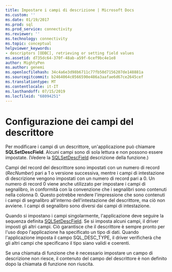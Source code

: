 ```yaml
---
title: Impostare i campi di descrizione | Microsoft Docs
ms.custom: ''
ms.date: 01/19/2017
ms.prod: sql
ms.prod_service: connectivity
ms.reviewer: ''
ms.technology: connectivity
ms.topic: conceptual
helpviewer_keywords:
- descriptors [ODBC], retrieving or setting field values
ms.assetid: d735dc64-370f-48ab-a59f-6cef9bc4e1e8
author: MightyPen
ms.author: genemi
ms.openlocfilehash: 34c4a6e3d98b6711c77fb50d7156207de148881a
ms.sourcegitcommit: b2464064c0566590e486a3aafae6d67ce2645cef
ms.translationtype: MT
ms.contentlocale: it-IT
ms.lasthandoff: 07/15/2019
ms.locfileid: "68094251"
---
```

# <a name="setting-descriptor-fields"></a>Configurazione dei campi del descrittore
Per modificare i campi di un descrittore, un'applicazione può chiamare **SQLSetDescField**. Alcuni campi sono di sola lettura e non possono essere impostate. (Vedere la [SQLSetDescField](../../../odbc/reference/syntax/sqlsetdescfield-function.md) descrizione della funzione.)  
  
 Campi del record del descrittore sono impostati con un numero di record (*RecNumber*) pari a 1 o versione successiva, mentre i campi di intestazione di descrizione vengono impostati con un numero di record pari a 0. Un numero di record 0 viene anche utilizzato per impostare i campi di segnalibro, in conformità con la convenzione che i segnalibri sono contenuti nella colonna 0. Questo potrebbe rendere l'impressione che sono contenuti i campi di segnalibro all'interno dell'intestazione del descrittore, ma ciò non avviene. I campi di segnalibro sono diversi dai campi di intestazione.  
  
 Quando si impostano i campi singolarmente, l'applicazione deve seguire la sequenza definita [SQLSetDescField](../../../odbc/reference/syntax/sqlsetdescfield-function.md). Se si imposta alcuni campi, il driver imposti gli altri campi. Ciò garantisce che il descrittore è sempre pronto per l'uso dopo l'applicazione ha specificato un tipo di dati. Quando l'applicazione imposta il campo SQL_DESC_TYPE, il driver verificherà che gli altri campi che specificano il tipo siano validi e coerenti.  
  
 Se una chiamata di funzione che è necessario impostare un campo di descrizione non riesce, il contenuto del campo del descrittore è non definito dopo la chiamata di funzione non riuscita.
